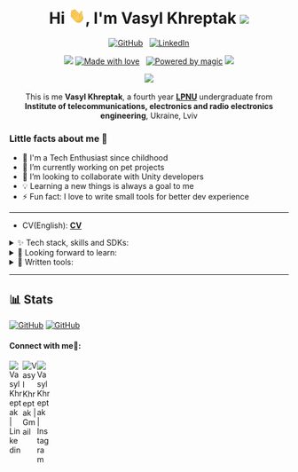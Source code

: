 <h1 align="center">
    Hi <img src="https://raw.githubusercontent.com/ABSphreak/ABSphreak/master/gifs/Hi.gif" width="30px">, I'm Vasyl Khreptak
    <a href="#"><img src="https://media1.giphy.com/media/BXjqytvu9bKzCUHdzz/giphy.gif" width="32"></a>
</h1>

<p align="center">
    <a href="https://github.com/VasylKhreptak"><img alt="GitHub" title="GitHub" src="https://img.shields.io/badge/GitHub-100000?style=for-the-badge&logo=github&logoColor=white"/></a>
    &#8287;
    <a href="https://www.linkedin.com/in/vasyl-khreptak-52aa70261/"><img alt="LinkedIn" title="LinkedIn" src="https://img.shields.io/badge/LinkedIn-0077B5?style=for-the-badge&logo=linkedin&logoColor=white"/></a>
</p>

<p align="center">
    <a href="#"><img src="https://media2.giphy.com/media/268orexI2vRuu3k4EW/giphy.gif" width="32"></a>
    <a href="#"><img alt="Made with love" title="Made with love" height="30" src="https://img.shields.io/static/v1?label=Made+with&message=Love&color=red&style=for-the-badge"/></a>
    &#8287;
    <a href="#"><img alt="Powered by magic" title="Powered by magic" height="30" src="https://img.shields.io/static/v1?label=Powered+by&message=Magic&color=violet&style=for-the-badge"/></a>
    <a href="#"><img src="https://media4.giphy.com/media/jU397nUOKJjqNLneYG/giphy.gif" width="32"></a>
</p>

<p align="center">
  <a href="https://github.com/VasylKhreptak/readme-typing-svg"><img src="https://readme-typing-svg.herokuapp.com?lines=LPNU+Undergraduate;Unity+Game+Developer;Aspiring+Learner&center=true&width=500&height=30"></a>
</p>

<p align="center">
    This is me <b>Vasyl Khreptak</b>, a fourth year <a href="https://lpnu.ua/"><b>LPNU</b></a> undergraduate from <b>Institute of telecommunications, electronics and radio electronics engineering</b>, Ukraine, Lviv
</p>

<h3>Little facts about me 🧑</h3>

- 🧞 I'm a Tech Enthusiast since childhood
- 🔭 I’m currently working on pet projects
- 👯 I’m looking to collaborate with Unity developers
- 💡 Learning a new things is always a goal to me
- ⚡ Fun fact: I love to write small tools for better dev experience
  <br>

---

- CV(English): <a href="https://github.com/VasylKhreptak/VasylKhreptak/blob/main/CV.pdf"><b>CV</b></a>

<details>
<summary>
  ✨ Tech stack, skills and SDKs:
</summary>

<code>C#</code>
<code>Unity</code>
<code>Git</code>
<code>Jetbrains Rider</code>
<code>Visual Studio</code>
<code>Visual Studio Code</code>
<code>Pycharm</code>
<code>Zenject</code>
<code>DoTween</code>
<code>UniRx</code>
<code>Built-in/Universal Render Pipelines</code>
<code>Shader Graph</code>
<code>Google Admob</code>
<code>Firebase Analytics, Realtime DB, Storage, Crashlytics, Messaging, Authentication</code>
<code>Push notification</code>
<code>Google Play Games SDK</code>
<code>AR Core</code>
<code>Adobe Photoshop</code>
<code>Adobe Premiere Pro</code>
<code>Adobe Illustrator</code>
<code>Audacity</code>
<code>Fishnet</code>
<code>NavMesh Agents</code>
<code>A* Pathfinding</code>
<code>Flexalon Grid Layout</code>
<code>UniTask</code>
<code>Unity Localization</code>

</details>

<details>
<summary>
  🌱 Looking forward to learn:
</summary>

<code>Architecture approaches</code>
<code>ECS</code>
<code>Networking</code>
<code>HLSL</code>
<code>Compute Shaders</code>
<code>VR</code>

</details>

<details>
<summary>
  🔧 Written tools:
</summary>

- [**Audio Service**](https://github.com/VasylKhreptak/AudioService) - Top-tier 3D game audio tool with full control over music and sound effects.
- [**Timer**](https://github.com/VasylKhreptak/Timer) - Create actions with timers or cooldowns for efficient gameplay in most games.
- [**Banks**](https://github.com/VasylKhreptak/Banks) - Take control of your game's resources with this tool.
- [**Health**](https://github.com/VasylKhreptak/Health) - Manage health and damage in your game with this tool.
- [**ObjectPoolSystem**](https://github.com/VasylKhreptak/ObjectPoolSystem) - Manage your game objects.
- [**GameObjectKernel**](https://github.com/VasylKhreptak/GameObjectKernel) - Notify root object enable/disable events with GameObjectKernel in GameObjectContext via interfaces.
- [**NetworkObjectKernel**](https://github.com/VasylKhreptak/NetworkObjectKernel) - Utilize NetworkBehaviour callbacks with interfaces, leveraging Zenject and Fishnet.
- [**GameObjetContextRunner**](https://github.com/VasylKhreptak/GameObjectContextRunner) - Resolve dependency injection for instantiated objects in networking plugins.
- [**Animations**](https://github.com/VasylKhreptak/Animations) - Efficient UI animations in minimal code using DoTween for swift development.
- [**Extensions**](https://github.com/VasylKhreptak/Extensions) - A collection of most used extension in game development.
- [**MinMaxProperties**](https://github.com/VasylKhreptak/Extensions) - A simple helper scripts for combining two values of same type into one object.
- [**ResourceVisualizer**](https://github.com/VasylKhreptak/ResourceVisualizer) - A plugin for visualizing resources like flying coins on screen.

</details>

---

## 📊 Stats

<a href="https://github.com/VasylKhreptak"><img alt="GitHub" title="GitHub" src="https://github-readme-stats.vercel.app/api?username=VasylKhreptak&show_icons=true&theme=radical" height="172"/></a>
<a href="https://github.com/VasylKhreptak"><img alt="GitHub" title="GitHub" src="https://github-readme-stats.vercel.app/api/top-langs/?username=VasylKhreptak&layout=compact&theme=radical" height="172"/></a>

<h4> Connect with me🤝: <h4>
  </h4>
  <a href="https://www.linkedin.com/in/vasyl-khreptak-52aa70261/">
   <img align="left" alt="Vasyl Khreptak | Linkedin" width="24px" src="https://www.vectorlogo.zone/logos/linkedin/linkedin-icon.svg" />
  </a>
  <a href="mailto:vasylkhreptak12@gmail.com">
    <img align="left" alt="Vasyl Khreptak | Gmail" width="26px" src="https://www.vectorlogo.zone/logos/gmail/gmail-icon.svg" />
  </a>
  <a href="https://www.instagram.com/_feynom_/">
    <img align="left" alt="Vasyl Khreptak | Instagram" width="24px" src="https://www.vectorlogo.zone/logos/instagram/instagram-icon.svg" />
  <br>
